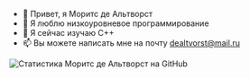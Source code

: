 - 👋 Привет, я Моритс де Альтворст
- 👀 Я люблю низкоуровневое программирование 
- 🌱 Я сейчас изучаю С++ 
- 📫 Вы можете написать мне на почту dealtvorst@mail.ru 

![Статистика Моритс де Альтворст на GitHub](https://github-readme-stats.vercel.app/api?username=MTvorst&count_private=true&show_icons=true&custom_title=Статистика%20Моритс%20де%20Альтворст%20на%20GitHub&theme=dark)
